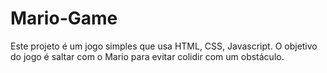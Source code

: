 # Mario-Game

Este projeto é um jogo simples que usa HTML, CSS, Javascript. O objetivo do jogo é saltar com o Mario para evitar colidir com um obstáculo.
